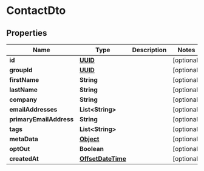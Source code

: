 

# ContactDto

## Properties

Name | Type | Description | Notes
------------ | ------------- | ------------- | -------------
**id** | [**UUID**](UUID) |  |  [optional]
**groupId** | [**UUID**](UUID) |  |  [optional]
**firstName** | **String** |  |  [optional]
**lastName** | **String** |  |  [optional]
**company** | **String** |  |  [optional]
**emailAddresses** | **List&lt;String&gt;** |  |  [optional]
**primaryEmailAddress** | **String** |  |  [optional]
**tags** | **List&lt;String&gt;** |  |  [optional]
**metaData** | [**Object**]() |  |  [optional]
**optOut** | **Boolean** |  |  [optional]
**createdAt** | [**OffsetDateTime**](OffsetDateTime) |  |  [optional]



